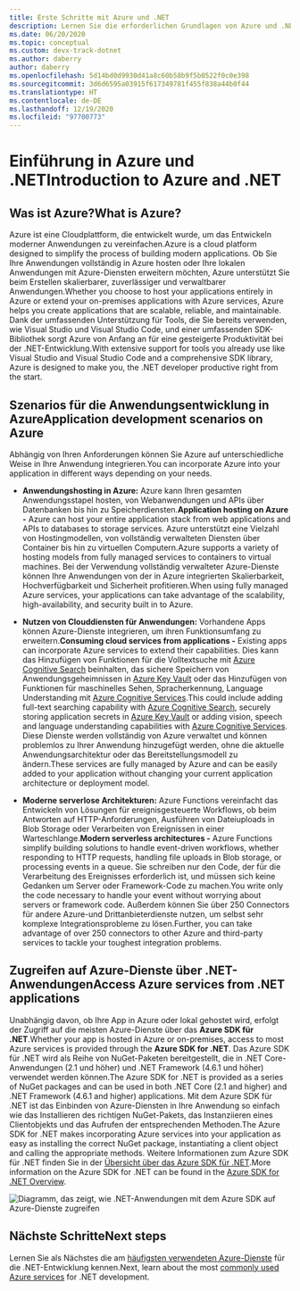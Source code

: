 ```yaml
---
title: Erste Schritte mit Azure und .NET
description: Lernen Sie die erforderlichen Grundlagen von Azure und .NET kennen.
ms.date: 06/20/2020
ms.topic: conceptual
ms.custom: devx-track-dotnet
ms.author: daberry
author: daberry
ms.openlocfilehash: 5d14bd0d9930d41a8c60b58b9f5b0522f0c0e398
ms.sourcegitcommit: 3d6d6595a03915f617349781f455f838a44b0f44
ms.translationtype: HT
ms.contentlocale: de-DE
ms.lasthandoff: 12/19/2020
ms.locfileid: "97700773"
---
```

# <a name="introduction-to-azure-and-net"></a><span data-ttu-id="baf43-103">Einführung in Azure und .NET</span><span class="sxs-lookup"><span data-stu-id="baf43-103">Introduction to Azure and .NET</span></span>

## <a name="what-is-azure"></a><span data-ttu-id="baf43-104">Was ist Azure?</span><span class="sxs-lookup"><span data-stu-id="baf43-104">What is Azure?</span></span>

<span data-ttu-id="baf43-105">Azure ist eine Cloudplattform, die entwickelt wurde, um das Entwickeln moderner Anwendungen zu vereinfachen.</span><span class="sxs-lookup"><span data-stu-id="baf43-105">Azure is a cloud platform designed to simplify the process of building modern applications.</span></span>  <span data-ttu-id="baf43-106">Ob Sie Ihre Anwendungen vollständig in Azure hosten oder Ihre lokalen Anwendungen mit Azure-Diensten erweitern möchten, Azure unterstützt Sie beim Erstellen skalierbarer, zuverlässiger und verwaltbarer Anwendungen.</span><span class="sxs-lookup"><span data-stu-id="baf43-106">Whether you choose to host your applications entirely in Azure or extend your on-premises applications with Azure services, Azure helps you create applications that are scalable, reliable, and maintainable.</span></span>  <span data-ttu-id="baf43-107">Dank der umfassenden Unterstützung für Tools, die Sie bereits verwenden, wie Visual Studio und Visual Studio Code, und einer umfassenden SDK-Bibliothek sorgt Azure von Anfang an für eine gesteigerte Produktivität bei der .NET-Entwicklung.</span><span class="sxs-lookup"><span data-stu-id="baf43-107">With extensive support for tools you already use like Visual Studio and Visual Studio Code and a comprehensive SDK library, Azure is designed to make you, the .NET developer productive right from the start.</span></span>

## <a name="application-development-scenarios-on-azure"></a><span data-ttu-id="baf43-108">Szenarios für die Anwendungsentwicklung in Azure</span><span class="sxs-lookup"><span data-stu-id="baf43-108">Application development scenarios on Azure</span></span>

<span data-ttu-id="baf43-109">Abhängig von Ihren Anforderungen können Sie Azure auf unterschiedliche Weise in Ihre Anwendung integrieren.</span><span class="sxs-lookup"><span data-stu-id="baf43-109">You can incorporate Azure into your application in different ways depending on your needs.</span></span>

- <span data-ttu-id="baf43-110">**Anwendungshosting in Azure:** Azure kann Ihren gesamten Anwendungsstapel hosten, von Webanwendungen und APIs über Datenbanken bis hin zu Speicherdiensten.</span><span class="sxs-lookup"><span data-stu-id="baf43-110">**Application hosting on Azure -** Azure can host your entire application stack from web applications and APIs to databases to storage services.</span></span> <span data-ttu-id="baf43-111">Azure unterstützt eine Vielzahl von Hostingmodellen, von vollständig verwalteten Diensten über Container bis hin zu virtuellen Computern.</span><span class="sxs-lookup"><span data-stu-id="baf43-111">Azure supports a variety of hosting models from fully managed services to containers to virtual machines.</span></span> <span data-ttu-id="baf43-112">Bei der Verwendung vollständig verwalteter Azure-Dienste können Ihre Anwendungen von der in Azure integrierten Skalierbarkeit, Hochverfügbarkeit und Sicherheit profitieren.</span><span class="sxs-lookup"><span data-stu-id="baf43-112">When using fully managed Azure services, your applications can take advantage of the scalability, high-availability, and security built in to Azure.</span></span>

- <span data-ttu-id="baf43-113">**Nutzen von Clouddiensten für Anwendungen:** Vorhandene Apps können Azure-Dienste integrieren, um ihren Funktionsumfang zu erweitern.</span><span class="sxs-lookup"><span data-stu-id="baf43-113">**Consuming cloud services from applications -** Existing apps can incorporate Azure services to extend their capabilities.</span></span>  <span data-ttu-id="baf43-114">Dies kann das Hinzufügen von Funktionen für die Volltextsuche mit [Azure Cognitive Search](/azure/search/search-what-is-azure-search) beinhalten, das sichere Speichern von Anwendungsgeheimnissen in [Azure Key Vault](/azure/key-vault/) oder das Hinzufügen von Funktionen für maschinelles Sehen, Spracherkennung, Language Understanding mit [Azure Cognitive Services](/azure/cognitive-services/).</span><span class="sxs-lookup"><span data-stu-id="baf43-114">This could include adding full-text searching capability with [Azure Cognitive Search](/azure/search/search-what-is-azure-search), securely storing application secrets in [Azure Key Vault](/azure/key-vault/) or adding vision, speech and language understanding capabilities with [Azure Cognitive Services](/azure/cognitive-services/).</span></span>  <span data-ttu-id="baf43-115">Diese Dienste werden vollständig von Azure verwaltet und können problemlos zu Ihrer Anwendung hinzugefügt werden, ohne die aktuelle Anwendungsarchitektur oder das Bereitstellungsmodell zu ändern.</span><span class="sxs-lookup"><span data-stu-id="baf43-115">These services are fully managed by Azure and can be easily added to your application without changing your current application architecture or deployment model.</span></span>

- <span data-ttu-id="baf43-116">**Moderne serverlose Architekturen:** Azure Functions vereinfacht das Entwickeln von Lösungen für ereignisgesteuerte Workflows, ob beim Antworten auf HTTP-Anforderungen, Ausführen von Dateiuploads in Blob Storage oder Verarbeiten von Ereignissen in einer Warteschlange.</span><span class="sxs-lookup"><span data-stu-id="baf43-116">**Modern serverless architectures -** Azure Functions simplify building solutions to handle event-driven workflows, whether responding to HTTP requests, handling file uploads in Blob storage, or processing events in a queue.</span></span>  <span data-ttu-id="baf43-117">Sie schreiben nur den Code, der für die Verarbeitung des Ereignisses erforderlich ist, und müssen sich keine Gedanken um Server oder Framework-Code zu machen.</span><span class="sxs-lookup"><span data-stu-id="baf43-117">You write only the code necessary to handle your event without worrying about servers or framework code.</span></span>  <span data-ttu-id="baf43-118">Außerdem können Sie über 250 Connectors für andere Azure-und Drittanbieterdienste nutzen, um selbst sehr komplexe Integrationsprobleme zu lösen.</span><span class="sxs-lookup"><span data-stu-id="baf43-118">Further, you can take advantage of over 250 connectors to other Azure and third-party services to tackle your toughest integration problems.</span></span>

## <a name="access-azure-services-from-net-applications"></a><span data-ttu-id="baf43-119">Zugreifen auf Azure-Dienste über .NET-Anwendungen</span><span class="sxs-lookup"><span data-stu-id="baf43-119">Access Azure services from .NET applications</span></span>

<span data-ttu-id="baf43-120">Unabhängig davon, ob Ihre App in Azure oder lokal gehostet wird, erfolgt der Zugriff auf die meisten Azure-Dienste über das **Azure SDK für .NET**.</span><span class="sxs-lookup"><span data-stu-id="baf43-120">Whether your app is hosted in Azure or on-premises, access to most Azure services is provided through the **Azure SDK for .NET**.</span></span>  <span data-ttu-id="baf43-121">Das Azure SDK für .NET wird als Reihe von NuGet-Paketen bereitgestellt, die in .NET Core-Anwendungen (2.1 und höher) und .NET Framework (4.6.1 und höher) verwendet werden können.</span><span class="sxs-lookup"><span data-stu-id="baf43-121">The Azure SDK for .NET is provided as a series of NuGet packages and can be used in both .NET Core (2.1 and higher) and .NET Framework (4.6.1 and higher) applications.</span></span> <span data-ttu-id="baf43-122">Mit dem Azure SDK für .NET ist das Einbinden von Azure-Diensten in Ihre Anwendung so einfach wie das Installieren des richtigen NuGet-Pakets, das Instanziieren eines Clientobjekts und das Aufrufen der entsprechenden Methoden.</span><span class="sxs-lookup"><span data-stu-id="baf43-122">The Azure SDK for .NET makes incorporating Azure services into your application as easy as installing the correct NuGet package, instantiating a client object and calling the appropriate methods.</span></span> <span data-ttu-id="baf43-123">Weitere Informationen zum Azure SDK für .NET finden Sie in der [Übersicht über das Azure SDK für .NET](./sdk/azure-sdk-for-dotnet.md).</span><span class="sxs-lookup"><span data-stu-id="baf43-123">More information on the Azure SDK for .NET can be found in the [Azure SDK for .NET Overview](./sdk/azure-sdk-for-dotnet.md).</span></span>

![Diagramm, das zeigt, wie .NET-Anwendungen mit dem Azure SDK auf Azure-Dienste zugreifen](./media/azure-sdk-for-dotnet-overview.png)

## <a name="next-steps"></a><span data-ttu-id="baf43-125">Nächste Schritte</span><span class="sxs-lookup"><span data-stu-id="baf43-125">Next steps</span></span>

<span data-ttu-id="baf43-126">Lernen Sie als Nächstes die am [häufigsten verwendeten Azure-Dienste](./key-azure-services.md) für die .NET-Entwicklung kennen.</span><span class="sxs-lookup"><span data-stu-id="baf43-126">Next, learn about the most [commonly used Azure services](./key-azure-services.md) for .NET development.</span></span>
